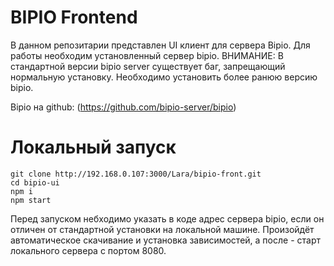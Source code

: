# BIPIO Frontend

В данном репозитарии представлен UI клиент для сервера Bipio. Для работы необходим установленный сервер bipio.
ВНИМАНИЕ: В стандартной версии bipio server существует баг, запрещающий нормальную установку. Необходимо установить более ранюю версию bipio.

Bipio на github: (https://github.com/bipio-server/bipio)


# Локальный запуск

```
git clone http://192.168.0.107:3000/Lara/bipio-front.git
cd bipio-ui
npm i
npm start
```
Перед запуском небходимо указать в коде адрес сервера bipio, если он отличен от стандартной установки на локальной машине.
Произойдёт автоматическое скачивание и установка зависимостей, а после - старт локального сервера с портом 8080.